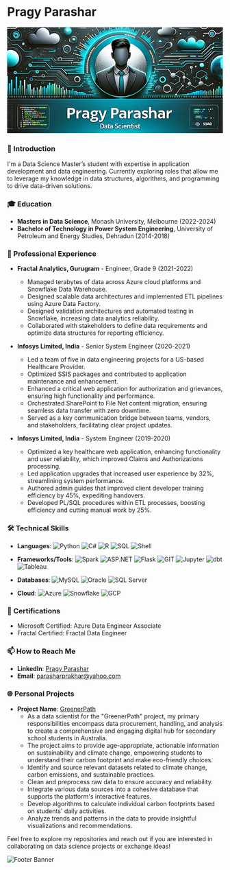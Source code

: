 # Pragy Parashar

![Profile Banner](https://github.com/pragy29/pragy29/blob/main/HeaderBanner.png)

### 👋 Introduction
I'm a Data Science Master’s student with expertise in application development and data engineering. Currently exploring roles that allow me to leverage my knowledge in data structures, algorithms, and programming to drive data-driven solutions.

### 🎓 Education
- **Masters in Data Science**, Monash University, Melbourne (2022-2024)
- **Bachelor of Technology in Power System Engineering**, University of Petroleum and Energy Studies, Dehradun (2014-2018)

### 💼 Professional Experience
- **Fractal Analytics, Gurugram** - Engineer, Grade 9 (2021-2022)
  - Managed terabytes of data across Azure cloud platforms and Snowflake Data Warehouse.
  - Designed scalable data architectures and implemented ETL pipelines using Azure Data Factory.
  - Designed validation architectures and automated testing in Snowflake, increasing data analytics reliability.
  - Collaborated with stakeholders to define data requirements and optimize data structures for reporting efficiency.

- **Infosys Limited, India** - Senior System Engineer (2020-2021)
  - Led a team of five in data engineering projects for a US-based Healthcare Provider.
  - Optimized SSIS packages and contributed to application maintenance and enhancement.
  - Enhanced a critical web application for authorization and grievances, ensuring high functionality and performance.
  - Orchestrated SharePoint to File Net content migration, ensuring seamless data transfer with zero downtime.
  - Served as a key communication bridge between teams, vendors, and stakeholders, facilitating clear project updates.
 
- **Infosys Limited, India** - System Engineer (2019-2020)
  - Optimized a key healthcare web application, enhancing functionality and user reliability, which improved Claims and Authorizations processing.
  - Led application upgrades that increased user experience by 32%, streamlining system performance.
  - Authored admin guides that improved client developer training efficiency by 45%, expediting handovers.
  - Developed PL/SQL procedures within ETL processes, boosting efficiency and cutting manual work by 25%. 
    

### 🛠 Technical Skills
- **Languages**:
![Python](https://img.shields.io/badge/Python-3776AB?style=for-the-badge&logo=python&logoColor=white)
![C#](https://img.shields.io/badge/C%23-239120?style=for-the-badge&logo=c-sharp&logoColor=white)
![R](https://img.shields.io/badge/R-276DC3?style=for-the-badge&logo=r&logoColor=white)
![SQL](https://img.shields.io/badge/SQL-4479A1?style=for-the-badge&logo=postgresql&logoColor=white)
![Shell](https://img.shields.io/badge/Shell-4EAA25?style=for-the-badge&logo=gnu-bash&logoColor=white)

- **Frameworks/Tools**:
![Spark](https://img.shields.io/badge/Apache%20Spark-E25A1C?style=for-the-badge&logo=apache-spark&logoColor=white)
![ASP.NET](https://img.shields.io/badge/ASP.NET-512BD4?style=for-the-badge&logo=dotnet&logoColor=white)
![Flask](https://img.shields.io/badge/Flask-000000?style=for-the-badge&logo=flask&logoColor=white)
![GIT](https://img.shields.io/badge/GIT-F05032?style=for-the-badge&logo=git&logoColor=white)
![Jupyter](https://img.shields.io/badge/Jupyter-F37626?style=for-the-badge&logo=jupyter&logoColor=white)
![dbt](https://img.shields.io/badge/dbt-FF694B?style=for-the-badge&logo=dbt&logoColor=white)
![Tableau](https://img.shields.io/badge/Tableau-E97627?style=for-the-badge&logo=tableau&logoColor=white)

- **Databases**:
![MySQL](https://img.shields.io/badge/MySQL-4479A1?style=for-the-badge&logo=mysql&logoColor=white)
![Oracle](https://img.shields.io/badge/Oracle-F80000?style=for-the-badge&logo=oracle&logoColor=white)
![SQL Server](https://img.shields.io/badge/SQL%20Server-CC2927?style=for-the-badge&logo=microsoft-sql-server&logoColor=white)

- **Cloud**:
![Azure](https://img.shields.io/badge/Azure-0078D4?style=for-the-badge&logo=microsoft-azure&logoColor=white)
![Snowflake](https://img.shields.io/badge/Snowflake-29B5E8?style=for-the-badge&logo=snowflake&logoColor=white)
![GCP](https://img.shields.io/badge/GCP-4285F4?style=for-the-badge&logo=google-cloud&logoColor=white)

### 🏅 Certifications
- Microsoft Certified: Azure Data Engineer Associate
- Fractal Certified: Fractal Data Engineer

### 📫 How to Reach Me
- **LinkedIn**: [Pragy Parashar](http://www.linkedin.com/in/pragy-parashar-08913675)
- **Email**: [parasharprakhar@yahoo.com](mailto:parasharprakhar@yahoo.com)

### 🌐 Personal Projects
- **Project Name**: [GreenerPath](https://www.lets-graduate.live/)
  - As a data scientist for the "GreenerPath" project, my primary responsibilities encompass data procurement, handling, and analysis to create a comprehensive and engaging digital hub for secondary school students in Australia.
  - The project aims to provide age-appropriate, actionable information on sustainability and climate change, empowering students to understand their carbon footprint and make eco-friendly choices.
  - Identify and source relevant datasets related to climate change, carbon emissions, and sustainable practices.
  - Clean and preprocess raw data to ensure accuracy and reliability.
  - Integrate various data sources into a cohesive database that supports the platform's interactive features.
  - Develop algorithms to calculate individual carbon footprints based on students' daily activities.
  - Analyze trends and patterns in the data to provide insightful visualizations and recommendations.

Feel free to explore my repositories and reach out if you are interested in collaborating on data science projects or exchange ideas!

![Footer Banner](https://via.placeholder.com/1000x100.png?text=Thank+you+for+visiting+my+profile!)
